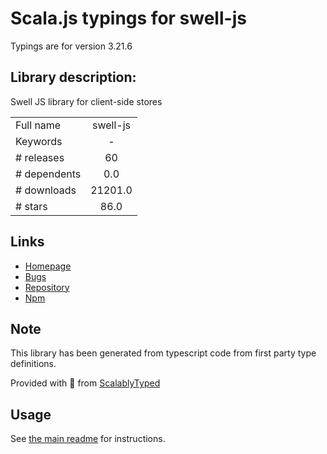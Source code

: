 
# Scala.js typings for swell-js

Typings are for version 3.21.6

## Library description:
Swell JS library for client-side stores

|                    |                 |
| ------------------ | :-------------: |
| Full name          | swell-js |
| Keywords           | - |
| # releases         | 60 |
| # dependents       | 0.0 |
| # downloads        | 21201.0 |
| # stars            | 86.0 |

## Links
- [Homepage](https://github.com/swellstores/swell-js#readme)
- [Bugs](https://github.com/swellstores/swell-js/issues)
- [Repository](https://github.com/swellstores/swell-js)
- [Npm](https://www.npmjs.com/package/swell-js)
    


## Note
This library has been generated from typescript code from first party type definitions.

Provided with :purple_heart: from [ScalablyTyped](https://github.com/oyvindberg/ScalablyTyped)

## Usage
See [the main readme](../../readme.md) for instructions.


